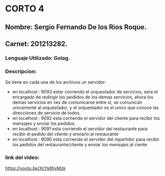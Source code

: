 # CORTO 4
## Nombre: Sergio Fernando De los Rios Roque.
## Carnet: 201213282. 
### Lenguaje Utilizado: Golag. 
### Descripcion:
Se tiene en cada una de los archivos un servidor:
- en localhost : 9093 estar corriendo el orquestador de servicios, sera el encargado de redirigir los peididos de los demas servicios, ahora los demas servicios en vez de comunicarse entre sí, se comunican unicamente al orquestador, y el orquestador es el unico que conoce las direcciones de servicio de todos. 
- en localhost : 9092 esta corriendo el servidor del cliente para recibir los mensajes y enviar los pedidos. 
- en localhost : 9091 esta corriendo el servidor del restaurante para recibir el pedido del cliente y enviarlo al restaurante
- en localhost : 9090 esta corriendo el servidor del repartidor para recibir los pedidos del restaurante/cliente y enviar los mensajes al ciente
### link del video:
https://youtu.be/XcYs6tjvMzk